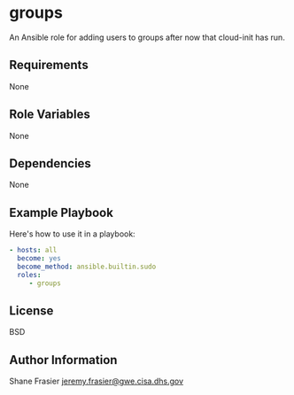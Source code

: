 # groups #

An Ansible role for adding users to groups after now that cloud-init
has run.

## Requirements ##

None

## Role Variables ##

None

## Dependencies ##

None

## Example Playbook ##

Here's how to use it in a playbook:

```yaml
- hosts: all
  become: yes
  become_method: ansible.builtin.sudo
  roles:
     - groups
```

## License ##

BSD

## Author Information ##

Shane Frasier <jeremy.frasier@gwe.cisa.dhs.gov>
